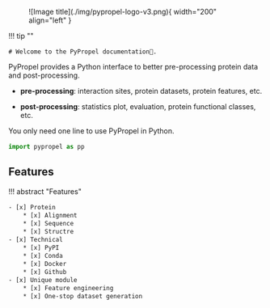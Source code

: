 
<figure markdown="span">
  ![Image title](./img/pypropel-logo-v3.png){ width="200" align="left" }
</figure>

!!! tip ""

    # Welcome to the PyPropel documentation🚀.

PyPropel provides a Python interface to better pre-processing protein data and post-processing.

* **pre-processing**: interaction sites, protein datasets, protein features, etc.

* **post-processing**: statistics plot, evaluation, protein functional classes, etc.

You only need one line to use PyPropel in Python.

``` py
import pypropel as pp
```

## Features

!!! abstract "Features"

    - [x] Protein
        * [x] Alignment
        * [x] Sequence
        * [x] Structre
    - [x] Technical
        * [x] PyPI
        * [x] Conda
        * [x] Docker
        * [x] Github
    - [x] Unique module
        * [x] Feature engineering
        * [x] One-stop dataset generation
